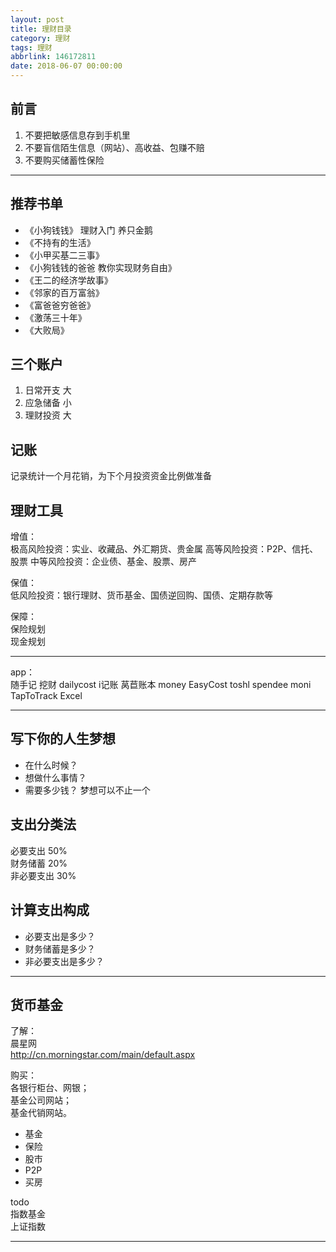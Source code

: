```yaml
---
layout: post
title: 理财目录
category: 理财
tags: 理财
abbrlink: 146172811
date: 2018-06-07 00:00:00
---
```


## 前言
1. 不要把敏感信息存到手机里
2. 不要盲信陌生信息（网站）、高收益、包赚不赔
3. 不要购买储蓄性保险

---

## 推荐书单
+ 《小狗钱钱》
理财入门 养只金鹅
+ 《不持有的生活》
+ 《小甲买基二三事》
+ 《小狗钱钱的爸爸 教你实现财务自由》
+ 《王二的经济学故事》
+ 《邻家的百万富翁》
+ 《富爸爸穷爸爸》
+ 《激荡三十年》
+ 《大败局》


## 三个账户
1. 日常开支 大
2. 应急储备 小
3. 理财投资 大

## 记账
记录统计一个月花销，为下个月投资资金比例做准备  

## 理财工具
增值：  
极高风险投资：实业、收藏品、外汇期货、贵金属
高等风险投资：P2P、信托、股票 
中等风险投资：企业债、基金、股票、房产 

保值：  
低风险投资：银行理财、货币基金、国债逆回购、国债、定期存款等  

保障：  
保险规划  
现金规划  

---

app：  
随手记 挖财  dailycost i记账 莴苣账本 money EasyCost toshl spendee moni 
TapToTrack Excel


---
## 写下你的人生梦想
+ 在什么时候？
+ 想做什么事情？
+ 需要多少钱？
梦想可以不止一个

## 支出分类法
必要支出 50%  
财务储蓄 20%  
非必要支出 30%  

## 计算支出构成
+ 必要支出是多少？
+ 财务储蓄是多少？
+ 非必要支出是多少？
---

## 货币基金
了解：  
晨星网  
http://cn.morningstar.com/main/default.aspx

购买：  
各银行柜台、网银；  
基金公司网站；  
基金代销网站。  


+ 基金
+ 保险
+ 股市
+ P2P
+ 买房

todo  
指数基金  
上证指数  

---






